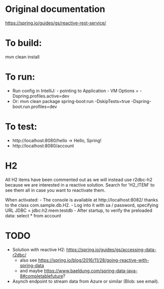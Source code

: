 # Original documentation
https://spring.io/guides/gs/reactive-rest-service/


# To build:
mvn clean install


# To run:
- Run config in IntelliJ:
       - pointing to Application
       - VM Options = -Dspring.profiles.active=dev
- Or: mvn clean package spring-boot:run -DskipTests=true -Dspring-boot.run.profiles=dev


# To test:
- http://localhost:8080/hello
    -> Hello, Spring!
- http://localhost:8080/account
    
    
# H2
All H2 items have been commented out as we will instead use r2dbc-h2 because we are interested in a reactive solution.
Search for 'H2_ITEM' to see them all in case you want to reactivate them.

When activated:
    - The console is available at http://localhost:8082/ thanks to the class com.sample.db.H2.
    - Log into it with sa / password, specifying URL JDBC = jdbc:h2:mem:testdb
    - After startup, to verify the preloaded data: select * from account
    
   
# TODO
- Solution with reactive H2: https://spring.io/guides/gs/accessing-data-r2dbc/
    - also see https://spring.io/blog/2016/11/28/going-reactive-with-spring-data
    - and maybe https://www.baeldung.com/spring-data-java-8#completablefuture?
- Asynch endpoint to stream data from Azure or similar (Blob: see email). 
